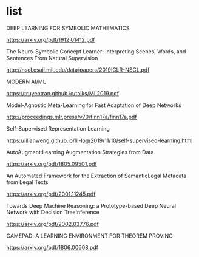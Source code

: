 # list

DEEP LEARNING FOR  SYMBOLIC MATHEMATICS

https://arxiv.org/pdf/1912.01412.pdf


The Neuro-Symbolic Concept Learner: Interpreting Scenes, Words, and Sentences From Natural Supervision

http://nscl.csail.mit.edu/data/papers/2019ICLR-NSCL.pdf


MODERN AI/ML

https://truyentran.github.io/talks/ML2019.pdf


Model-Agnostic Meta-Learning for Fast Adaptation of Deep Networks

http://proceedings.mlr.press/v70/finn17a/finn17a.pdf


Self-Supervised Representation Learning

https://lilianweng.github.io/lil-log/2019/11/10/self-supervised-learning.html


AutoAugment:Learning Augmentation Strategies from Data

https://arxiv.org/pdf/1805.09501.pdf


An Automated Framework for the Extraction of SemanticLegal Metadata from Legal Texts

https://arxiv.org/pdf/2001.11245.pdf


Towards Deep Machine Reasoning: a Prototype-based Deep Neural Network with Decision TreeInference

https://arxiv.org/pdf/2002.03776.pdf


GAMEPAD:  A  LEARNING ENVIRONMENT FOR THEOREM PROVING

https://arxiv.org/pdf/1806.00608.pdf

